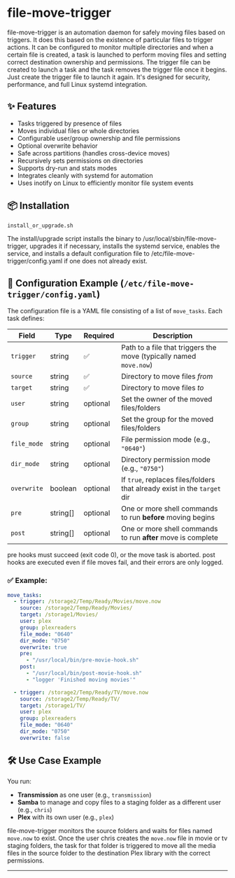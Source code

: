 # file-move-trigger

file-move-trigger is an automation daemon for safely moving files based on triggers. It does this based on the existence of particular files to trigger actions. It can be configured to monitor multiple directories and when a certain file is created, a task is launched to perform moving files and setting correct destination ownership and permissions. The trigger file can be created to launch a task and the task removes the trigger file once it begins. Just create the trigger file to launch it again. It's designed for security, performance, and full Linux systemd integration.

## ✨ Features

- Tasks triggered by presence of files
- Moves individual files or whole directories
- Configurable user/group ownership and file permissions
- Optional overwrite behavior
- Safe across partitions (handles cross-device moves)
- Recursively sets permissions on directories
- Supports dry-run and stats modes
- Integrates cleanly with systemd for automation
- Uses inotify on Linux to efficiently monitor file system events

## 📦 Installation

```bash
install_or_upgrade.sh
```

The install/upgrade script installs the binary to /usr/local/sbin/file-move-trigger, upgrades it if necessary, installs the systemd service, enables the service, and installs a default configuration file to /etc/file-move-trigger/config.yaml if one does not already exist.

## 🧾 Configuration Example (`/etc/file-move-trigger/config.yaml`)

The configuration file is a YAML file consisting of a list of `move_tasks`. Each task defines:

| Field       | Type       | Required | Description                                                                 |
|-------------|------------|----------|-----------------------------------------------------------------------------|
| `trigger`   | string     | ✅       | Path to a file that triggers the move (typically named `move.now`)         |
| `source`    | string     | ✅       | Directory to move files *from*                                              |
| `target`    | string     | ✅       | Directory to move files *to*                                                |
| `user`      | string     | optional | Set the owner of the moved files/folders                                   |
| `group`     | string     | optional | Set the group for the moved files/folders                                  |
| `file_mode` | string     | optional | File permission mode (e.g., `"0640"`)                                      |
| `dir_mode`  | string     | optional | Directory permission mode (e.g., `"0750"`)                                 |
| `overwrite` | boolean    | optional | If `true`, replaces files/folders that already exist in the `target` dir   |
| `pre`       | string[]   | optional | One or more shell commands to run **before** moving begins                 |
| `post`      | string[]   | optional | One or more shell commands to run **after** move is complete               |

pre hooks must succeed (exit code 0), or the move task is aborted. post hooks are executed even if file moves fail, and their errors are only logged.

### ✅ Example:

```yaml
move_tasks:
  - trigger: /storage2/Temp/Ready/Movies/move.now
    source: /storage2/Temp/Ready/Movies/
    target: /storage1/Movies/
    user: plex
    group: plexreaders
    file_mode: "0640"
    dir_mode: "0750"
    overwrite: true
    pre:
      - "/usr/local/bin/pre-movie-hook.sh"
    post:
      - "/usr/local/bin/post-movie-hook.sh"
      - "logger 'Finished moving movies'"

  - trigger: /storage2/Temp/Ready/TV/move.now
    source: /storage2/Temp/Ready/TV/
    target: /storage1/TV/
    user: plex
    group: plexreaders
    file_mode: "0640"
    dir_mode: "0750"
    overwrite: false
```

## 🛠 Use Case Example

You run:
- **Transmission** as one user (e.g., `transmission`)
- **Samba** to manage and copy files to a staging folder as a different user (e.g., `chris`)
- **Plex** with its own user (e.g., `plex`)

file-move-trigger monitors the source folders and waits for files named `move.now` to exist. Once the user chris creates the `move.now` file in movie or tv staging folders, the task for that folder is triggered to move all the media files in the source folder to the destination Plex library with the correct permissions.

---


